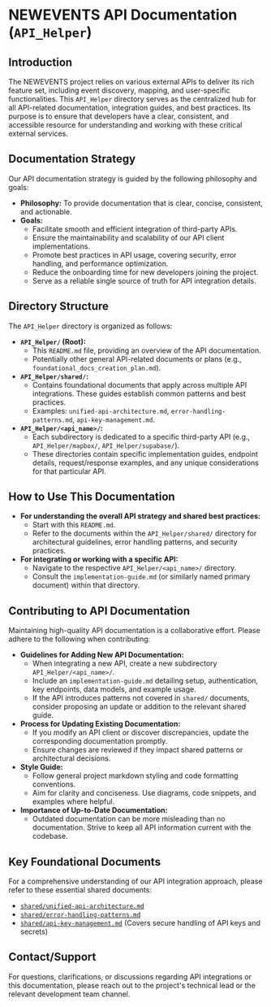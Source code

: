 # NEWEVENTS API Documentation (`API_Helper`)

## Introduction

The NEWEVENTS project relies on various external APIs to deliver its rich feature set, including event discovery, mapping, and user-specific functionalities. This `API_Helper` directory serves as the centralized hub for all API-related documentation, integration guides, and best practices. Its purpose is to ensure that developers have a clear, consistent, and accessible resource for understanding and working with these critical external services.

## Documentation Strategy

Our API documentation strategy is guided by the following philosophy and goals:

*   **Philosophy:** To provide documentation that is clear, concise, consistent, and actionable.
*   **Goals:**
    *   Facilitate smooth and efficient integration of third-party APIs.
    *   Ensure the maintainability and scalability of our API client implementations.
    *   Promote best practices in API usage, covering security, error handling, and performance optimization.
    *   Reduce the onboarding time for new developers joining the project.
    *   Serve as a reliable single source of truth for API integration details.

## Directory Structure

The `API_Helper` directory is organized as follows:

*   **`API_Helper/` (Root):**
    *   This `README.md` file, providing an overview of the API documentation.
    *   Potentially other general API-related documents or plans (e.g., `foundational_docs_creation_plan.md`).
*   **`API_Helper/shared/`:**
    *   Contains foundational documents that apply across multiple API integrations. These guides establish common patterns and best practices.
    *   Examples: `unified-api-architecture.md`, `error-handling-patterns.md`, `api-key-management.md`.
*   **`API_Helper/<api_name>/`:**
    *   Each subdirectory is dedicated to a specific third-party API (e.g., `API_Helper/mapbox/`, `API_Helper/supabase/`).
    *   These directories contain specific implementation guides, endpoint details, request/response examples, and any unique considerations for that particular API.

## How to Use This Documentation

*   **For understanding the overall API strategy and shared best practices:**
    *   Start with this `README.md`.
    *   Refer to the documents within the `API_Helper/shared/` directory for architectural guidelines, error handling patterns, and security practices.
*   **For integrating or working with a specific API:**
    *   Navigate to the respective `API_Helper/<api_name>/` directory.
    *   Consult the `implementation-guide.md` (or similarly named primary document) within that directory.

## Contributing to API Documentation

Maintaining high-quality API documentation is a collaborative effort. Please adhere to the following when contributing:

*   **Guidelines for Adding New API Documentation:**
    *   When integrating a new API, create a new subdirectory `API_Helper/<api_name>/`.
    *   Include an `implementation-guide.md` detailing setup, authentication, key endpoints, data models, and example usage.
    *   If the API introduces patterns not covered in `shared/` documents, consider proposing an update or addition to the relevant shared guide.
*   **Process for Updating Existing Documentation:**
    *   If you modify an API client or discover discrepancies, update the corresponding documentation promptly.
    *   Ensure changes are reviewed if they impact shared patterns or architectural decisions.
*   **Style Guide:**
    *   Follow general project markdown styling and code formatting conventions.
    *   Aim for clarity and conciseness. Use diagrams, code snippets, and examples where helpful.
*   **Importance of Up-to-Date Documentation:**
    *   Outdated documentation can be more misleading than no documentation. Strive to keep all API information current with the codebase.

## Key Foundational Documents

For a comprehensive understanding of our API integration approach, please refer to these essential shared documents:

*   [`shared/unified-api-architecture.md`](shared/unified-api-architecture.md)
*   [`shared/error-handling-patterns.md`](shared/error-handling-patterns.md)
*   [`shared/api-key-management.md`](shared/api-key-management.md) (Covers secure handling of API keys and secrets)

## Contact/Support

For questions, clarifications, or discussions regarding API integrations or this documentation, please reach out to the project's technical lead or the relevant development team channel.